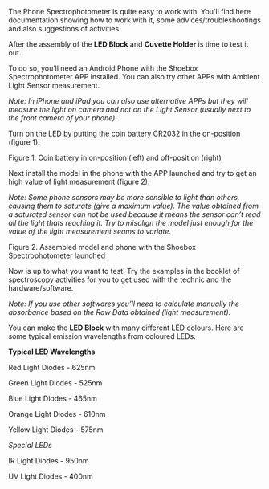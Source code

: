 The Phone Spectrophotometer is quite easy to work with. You'll find here documentation showing how to work with it, some advices/troubleshootings and also suggestions of activities.

After the assembly of the <b>LED Block</b> and <b>Cuvette Holder</b> is time to test it out.

To do so, you’ll need an Android Phone with the Shoebox Spectrophotometer APP installed. You can also try other APPs with Ambient Light Sensor measurement.

<i>Note: In iPhone and iPad you can also use alternative APPs but they will measure the light on camera and not on the Light Sensor (usually next to the front camera of your phone).</i>

Turn on the LED by putting the coin battery CR2032 in the on-position (figure 1).













Figure 1. Coin battery in on-position (left) and off-position (right)

Next install the model in the phone with the APP launched and try to get an high value of light measurement (figure 2).

<i>Note: Some phone sensors may be more sensible to light than others, causing them to saturate (give a maximum value). The value obtained from a saturated sensor can not be used because it means the sensor can’t read all the light thats reaching it. Try to misalign the model just enough for the value of the light measurement seams to variate.</i>



















Figure 2. Assembled model and phone with the Shoebox Spectrophotometer launched

Now is up to what you want to test! Try the examples in the booklet of spectroscopy activities for you to get used with the technic and the hardware/software.

<i>Note: If you use other softwares you’ll need to calculate manually the absorbance based on the Raw Data obtained (light measurement).</i>








You can make the <b>LED Block</b> with many different LED colours. Here are some typical emission wavelengths from coloured LEDs.

<b>Typical LED Wavelengths</b>


Red Light Diodes - 625nm

Green Light Diodes - 525nm

Blue Light Diodes - 465nm

Orange Light Diodes - 610nm

Yellow Light Diodes - 575nm

<em>Special LEDs</em>

IR Light Diodes - 950nm

UV Light Diodes - 400nm

